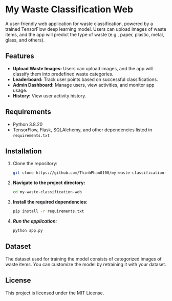 # My Waste Classification Web

A user-friendly web application for waste classification, powered by a trained TensorFlow deep learning model. Users can upload images of waste items, and the app will predict the type of waste (e.g., paper, plastic, metal, glass, and others).

## Features
- **Upload Waste Images:** Users can upload images, and the app will classify them into predefined waste categories.
- **Leaderboard:** Track user points based on successful classifications.
- **Admin Dashboard:** Manage users, view activities, and monitor app usage.
- **History:** View user activity history.

## Requirements
- Python 3.8.20
- TensorFlow, Flask, SQLAlchemy, and other dependencies listed in `requirements.txt`

## Installation
1. Clone the repository:
   ```bash
   git clone https://github.com/ThinhPhan0108/my-waste-classification-web.git
2. **Navigate to the project directory:**
   ```bash
   cd my-waste-classification-web
4. **Install the required dependencies:**
   ```bash
   pip install -r requirements.txt
5. ***Run the application:***
   ```bash
   python app.py
   
## Dataset
The dataset used for training the model consists of categorized images of waste items. You can customize the model by retraining it with your dataset.

## License
This project is licensed under the MIT License.

